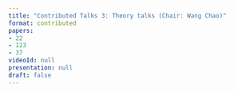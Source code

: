 ```yaml
---
title: "Contributed Talks 3: Theory talks (Chair: Wang Chao)"
format: contributed
papers:
- 22
- 123
- 37
videoId: null
presentation: null
draft: false
---
```

